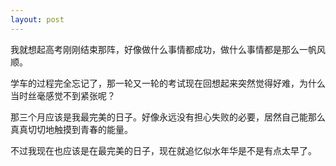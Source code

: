 ```yaml
---
layout: post
---
```


我就想起高考刚刚结束那阵，好像做什么事情都成功，做什么事情都是那么一帆风顺。

学车的过程完全忘记了，那一轮又一轮的考试现在回想起来突然觉得好难，为什么当时丝毫感觉不到紧张呢？

那三个月应该是我最完美的日子。好像永远没有担心失败的必要，居然自己能那么真真切切地触摸到青春的能量。

不过我现在也应该是在最完美的日子，现在就追忆似水年华是不是有点太早了。